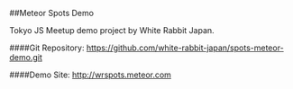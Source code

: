 ##Meteor Spots Demo

Tokyo JS Meetup demo project by White Rabbit Japan.

####Git Repository:
https://github.com/white-rabbit-japan/spots-meteor-demo.git

####Demo Site:
http://wrspots.meteor.com
